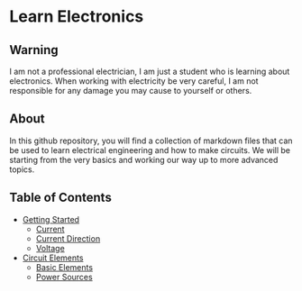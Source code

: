 # Learn Electronics

## Warning 
I am not a professional electrician, I am just a student who is learning about electronics.
When working with electricity be very careful, I am not responsible for any damage you may cause to yourself or others. 


## About
In this github repository, you will find a collection of markdown files that can be used to learn electrical engineering and how to make circuits. We will be starting from the very basics and working our way up to more advanced topics. 
 

## Table of Contents

- [Getting Started](/Getting%20started/Introduction.md)
  - [Current](/Getting%20started/Current.md)
  - [Current Direction](/Getting%20started/Current-direction.md)
  - [Voltage](/Getting%20started/Voltage.md)
- [Circuit Elements](/Circuit%20elements/Introduction.md)
  - [Basic Elements](/Circuit%20elements/Basic-elements.md)
  - [Power Sources](/Circuit%20elements/Sources.md)